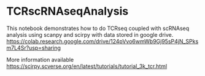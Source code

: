# TCRscRNAseqAnalysis
This notebook demonstrates how to do TCRseq coupled with scRNAseq analysis using scanpy and scirpy with data stored in google drive. 
https://colab.research.google.com/drive/124pVvo6wmWb9Gj95sP4jN_SPksm7L4Sr?usp=sharing

More information available https://scirpy.scverse.org/en/latest/tutorials/tutorial_3k_tcr.html
